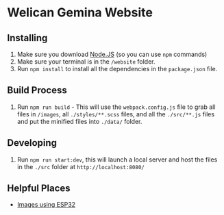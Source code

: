 # Welican Gemina Website

## Installing

  1. Make sure you download [Node.JS](https://nodejs.org/en/download/) (so you can use `npm` commands)
  2. Make sure your terminal is in the `/website` folder.
  3. Run `npm install` to install all the dependencies in the `package.json` file.


## Build Process
  
  1. Run `npm run build`
    - This will use the `webpack.config.js` file to grab all files in `/images`, all `./styles/**.scss` files, and all the `./src/**.js` files and put the minified files into `./data/` folder.

## Developing

  1. Run `npm run start:dev`, this will launch a local server and host the files in the `./src` folder at `http://localhost:8080/`

## Helpful Places

  - [Images using ESP32](https://randomnerdtutorials.com/display-images-esp32-esp8266-web-server/)